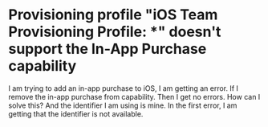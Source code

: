 
# Provisioning profile "iOS Team Provisioning Profile: *" doesn't support the In-App Purchase capability

I am trying to add an in-app purchase to iOS, I am getting an error. If I remove the in-app purchase from capability. Then I get no errors. How can I solve this?
And the identifier I am using is mine. In the first error, I am getting that the identifier is not available.


        